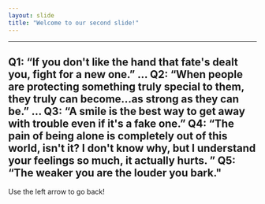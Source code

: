 ```yaml
---
layout: slide
title: "Welcome to our second slide!"
---
```

---
Q1: “If you don't like the hand that fate's dealt you, fight for a new one.” ...
Q2: “When people are protecting something truly special to them, they truly can become...as strong as they can be.” ...
Q3: “A smile is the best way to get away with trouble even if it's a fake one.”
Q4: “The pain of being alone is completely out of this world, isn't it? I don't know why, but I understand your feelings so much, it actually hurts. ”
Q5: “The weaker you are the louder you bark."
---
Use the left arrow to go back!
